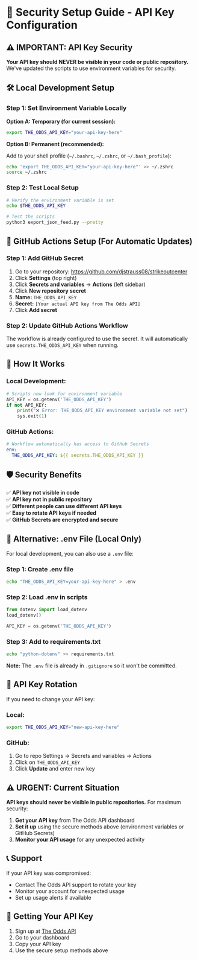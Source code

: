 # 🔐 Security Setup Guide - API Key Configuration

## ⚠️ IMPORTANT: API Key Security

**Your API key should NEVER be visible in your code or public repository.** We've updated the scripts to use environment variables for security.

## 🛠️ Local Development Setup

### Step 1: Set Environment Variable Locally

**Option A: Temporary (for current session):**
```bash
export THE_ODDS_API_KEY="your-api-key-here"
```

**Option B: Permanent (recommended):**

Add to your shell profile (`~/.bashrc`, `~/.zshrc`, or `~/.bash_profile`):
```bash
echo 'export THE_ODDS_API_KEY="your-api-key-here"' >> ~/.zshrc
source ~/.zshrc
```

### Step 2: Test Local Setup
```bash
# Verify the environment variable is set
echo $THE_ODDS_API_KEY

# Test the scripts
python3 export_json_feed.py --pretty
```

## 🚀 GitHub Actions Setup (For Automatic Updates)

### Step 1: Add GitHub Secret

1. Go to your repository: https://github.com/djstrauss08/strikeoutcenter
2. Click **Settings** (top right)
3. Click **Secrets and variables** → **Actions** (left sidebar)
4. Click **New repository secret**
5. **Name:** `THE_ODDS_API_KEY`
6. **Secret:** `[Your actual API key from The Odds API]`
7. Click **Add secret**

### Step 2: Update GitHub Actions Workflow

The workflow is already configured to use the secret. It will automatically use `secrets.THE_ODDS_API_KEY` when running.

## 🔄 How It Works

### Local Development:
```python
# Scripts now look for environment variable
API_KEY = os.getenv('THE_ODDS_API_KEY')
if not API_KEY:
    print("❌ Error: THE_ODDS_API_KEY environment variable not set")
    sys.exit(1)
```

### GitHub Actions:
```yaml
# Workflow automatically has access to GitHub Secrets
env:
  THE_ODDS_API_KEY: ${{ secrets.THE_ODDS_API_KEY }}
```

## 🛡️ Security Benefits

✅ **API key not visible in code**  
✅ **API key not in public repository**  
✅ **Different people can use different API keys**  
✅ **Easy to rotate API keys if needed**  
✅ **GitHub Secrets are encrypted and secure**

## 🔧 Alternative: .env File (Local Only)

For local development, you can also use a `.env` file:

### Step 1: Create .env file
```bash
echo "THE_ODDS_API_KEY=your-api-key-here" > .env
```

### Step 2: Load .env in scripts
```python
from dotenv import load_dotenv
load_dotenv()

API_KEY = os.getenv('THE_ODDS_API_KEY')
```

### Step 3: Add to requirements.txt
```bash
echo "python-dotenv" >> requirements.txt
```

**Note:** The `.env` file is already in `.gitignore` so it won't be committed.

## 🔄 API Key Rotation

If you need to change your API key:

### Local:
```bash
export THE_ODDS_API_KEY="new-api-key-here"
```

### GitHub:
1. Go to repo Settings → Secrets and variables → Actions
2. Click on `THE_ODDS_API_KEY`
3. Click **Update** and enter new key

## ⚠️ URGENT: Current Situation

**API keys should never be visible in public repositories.** For maximum security:

1. **Get your API key** from The Odds API dashboard
2. **Set it up** using the secure methods above (environment variables or GitHub Secrets)
3. **Monitor your API usage** for any unexpected activity

## 📞 Support

If your API key was compromised:
- Contact The Odds API support to rotate your key
- Monitor your account for unexpected usage
- Set up usage alerts if available

## 🔑 Getting Your API Key

1. Sign up at [The Odds API](https://the-odds-api.com/)
2. Go to your dashboard
3. Copy your API key
4. Use the secure setup methods above 